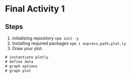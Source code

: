 # Final Activity 1

## Steps

1. Initializing repository
```npm init -y ```
2. Installing required packages
```npm i express,path,plot.ly```
3. Draw your plot.
```js
# instantiate plotly
# define data
# graph options
# graph plot
```